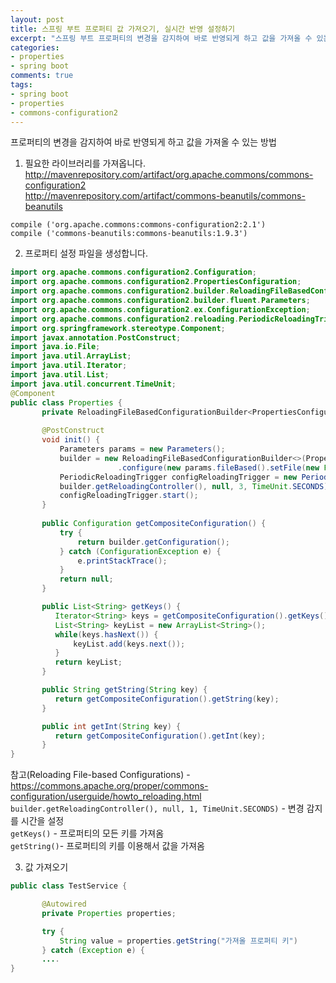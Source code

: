 ```yaml
---
layout: post
title: 스프링 부트 프로퍼티 값 가져오기, 실시간 반영 설정하기
excerpt: "스프링 부트 프로퍼티의 변경을 감지하여 바로 반영되게 하고 값을 가져올 수 있는 방법"
categories: 
- properties
- spring boot
comments: true
tags: 
- spring boot
- properties
- commons-configuration2
---
```


프로퍼티의 변경을 감지하여 바로 반영되게 하고 값을 가져올 수 있는 방법

1. 필요한 라이브러리를 가져옵니다.  
http://mavenrepository.com/artifact/org.apache.commons/commons-configuration2  
http://mavenrepository.com/artifact/commons-beanutils/commons-beanutils
```code
compile ('org.apache.commons:commons-configuration2:2.1')
compile ('commons-beanutils:commons-beanutils:1.9.3')
```

2. 프로퍼티 설정 파일을 생성합니다.
```java
import org.apache.commons.configuration2.Configuration;
import org.apache.commons.configuration2.PropertiesConfiguration;
import org.apache.commons.configuration2.builder.ReloadingFileBasedConfigurationBuilder;
import org.apache.commons.configuration2.builder.fluent.Parameters;
import org.apache.commons.configuration2.ex.ConfigurationException;
import org.apache.commons.configuration2.reloading.PeriodicReloadingTrigger;
import org.springframework.stereotype.Component;
import javax.annotation.PostConstruct;
import java.io.File;
import java.util.ArrayList;
import java.util.Iterator;
import java.util.List;
import java.util.concurrent.TimeUnit;
@Component  
public class Properties {
	   private ReloadingFileBasedConfigurationBuilder<PropertiesConfiguration> builder;
	
	   @PostConstruct
	   void init() {
           Parameters params = new Parameters();
           builder = new ReloadingFileBasedConfigurationBuilder<>(PropertiesConfiguration.class)
                        .configure(new params.fileBased().setFile(new File("../src/main/resources/messageCommon.properties")));
           PeriodicReloadingTrigger configReloadingTrigger = new PeriodicReloadingTrigger(
           builder.getReloadingController(), null, 3, TimeUnit.SECONDS);
           configReloadingTrigger.start();
	   }
    
	   public Configuration getCompositeConfiguration() {
		   try {
			   return builder.getConfiguration();
           } catch (ConfigurationException e) {
			   e.printStackTrace();
		   }
		   return null;
	   }

       public List<String> getKeys() {
          Iterator<String> keys = getCompositeConfiguration().getKeys();
          List<String> keyList = new ArrayList<String>();
          while(keys.hasNext()) {
              keyList.add(keys.next());
          }
          return keyList;
       }

       public String getString(String key) {
          return getCompositeConfiguration().getString(key);
       }

       public int getInt(String key) {
          return getCompositeConfiguration().getInt(key);
       }
}
```
참고(Reloading File-based Configurations) - https://commons.apache.org/proper/commons-configuration/userguide/howto_reloading.html  
```builder.getReloadingController(), null, 1, TimeUnit.SECONDS)``` - 변경 감지를 시간을 설정  
```getKeys()``` - 프로퍼티의 모든 키를 가져옴  
```getString()```- 프로퍼티의 키를 이용해서 값을 가져옴  

3. 값 가져오기
```java
public class TestService {

	   @Autowired
	   private Properties properties;

	   try {
		   String value = properties.getString("가져올 프로퍼티 키")
	   } catch (Exception e) {
       ....
}
```
